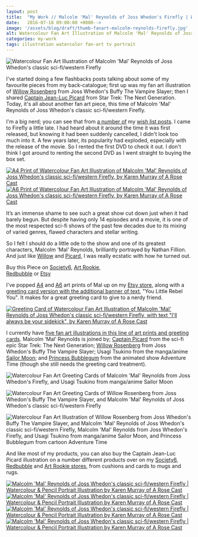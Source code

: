 ```yaml
---
layout: post
title:  "My Work // Malcolm 'Mal' Reynolds of Joss Whedon's Firefly | Watercolour &amp; Pencil Portrait Illustration"
date:   2016-07-18 09:00:00 +0000-->
image: '/assets/blog/draft/thumb-fanart-malcolm-reynolds-firefly.jpg'
alt: Watercolour Fan Art Illustration of Malcolm 'Mal' Reynolds of Joss Whedon's classic sci-fi/western Firefly
categories: my-work
tags: illustration watercolor fan-art tv portrait
---
```


![Watercolour Fan Art Illustration of Malcolm 'Mal' Reynolds of Joss Whedon's classic sci-fi/western Firefly](/assets/folio/fanart/illustration-fanart-mal-firefly.jpg "Watercolour Fan Art Illustration of Malcolm 'Mal' Reynolds of Joss Whedon's classic sci-fi/western Firefly, by @arosecast")

I've started doing a few flashbacks posts talking about some of my favourite pieces from my back-catalogue; first up was my fan art illustration of [Willow Rosenberg](/my-work/2016/05/16/fanart-willow-rosenberg-buffy.html) from Joss Whedon's Buffy The Vampire Slayer; then I shared [Captain Jean-Luc Picard](/my-work/2016/06/13/fanart-captain-picard-star-trek-tng.html) from Star Trek: The Next Generation. Today, it's all about another fan art piece, this time of Malcolm 'Mal' Reynolds of Joss Whedon's classic sci-fi/western Firefly.

I'm a big nerd; you can see that from [a number of](/wish-list/2016/04/21/6-adorable-brooches-pins-from-independent-makers.html "Wish List // 6 Adorable Brooches and Pins from Independent Makers") my [wish list posts](/wish-list/2016/02/25/6-nerdy-creations-by-independent-artists.html "Wish List // 6 Nerdy Creations by Independent Artists"). I came to Firefly a little late. I had heard about it around the time it was first released, but knowing it had been suddenly cancelled, I didn't look too much into it. A few years later, its popularity had exploded, especially with the release of the movie. So I rented the first DVD to check it out. I don't think I got around to renting the second DVD as I went straight to buying the box set.

<div class="row">
	<div class="col-md-6">
		<a href="https://www.etsy.com/listing/209540430/fan-art-malcolm-mal-reynolds-of-joss" title="A4 Print of Watercolour Fan Art Illustration of Malcolm 'Mal' Reynolds of Joss Whedon's classic sci-fi/western Firefly, by Karen Murray of A Rose Cast"><img src="/assets/blog/draft/fanart-malcolm-reynolds-firefly-a4-art-print.jpg" alt="A4 Print of Watercolour Fan Art Illustration of Malcolm 'Mal' Reynolds of Joss Whedon's classic sci-fi/western Firefly, by Karen Murray of A Rose Cast" title="A4 Print of Watercolour Fan Art Illustration of Malcolm 'Mal' Reynolds of Joss Whedon's classic sci-fi/western Firefly, by @arosecast"></a>
	</div>
	<div class="col-md-6">
		<a href="https://www.etsy.com/listing/267723374/fan-art-postcards-choose-from-picard" title="A6 Print of Watercolour Fan Art Illustration of Malcolm 'Mal' Reynolds of Joss Whedon's classic sci-fi/western Firefly, by Karen Murray of A Rose Cast"><img src="/assets/blog/draft/fanart-malcolm-reynolds-firefly-a6-art-print.jpg" alt="A6 Print of Watercolour Fan Art Illustration of Malcolm 'Mal' Reynolds of Joss Whedon's classic sci-fi/western Firefly, by Karen Murray of A Rose Cast" title="A6 Print of Watercolour Fan Art Illustration of Malcolm 'Mal' Reynolds of Joss Whedon's classic sci-fi/western Firefly, by @arosecast"></a>
	</div>
</div>

It’s an immense shame to see such a great show cut down just when it had barely begun. But despite having only 14 episodes and a movie, it is one of the most respected sci-fi shows of the past few decades due to its mixing of varied genres, flawed characters and stellar writing.

So I felt I should do a little ode to the show and one of its greatest characters, Malcolm 'Mal' Reynolds, brilliantly portrayed by Nathan Fillion. And just like [Willow](/my-work/2016/05/16/fanart-willow-rosenberg-buffy.html) and [Picard](/my-work/2016/06/13/fanart-captain-picard-star-trek-tng.html), I was really ecstatic with how he turned out.

<div class="highlight">
	Buy <span class="the">this</span> Piece <span class="the">on</span> <a href="https://society6.com/product/malcolm-mal-reynolds-of-firefly_print#1=45" title="Buy on Society6">Society6</a>, <span class="the"></span> <a href="http://artrookie.co.uk/profile_items.php?designer=ARoseCast&design=9072" title="Buy on Art Rookie">Art Rookie</a>,<br></span> <a href="http://www.redbubble.com/people/arosecast/works/21558410-watercolour-fanart-illustration-of-malcolm-mal-reynolds-from-joss-whedons-firefly?c=516778-fan-art" title="Buy on Redbubble">Redbubble</a> <span class="the">or</span> <a href="https://www.etsy.com/uk/shop/ARoseCast?ref=hdr_shop_menu&search_query=malcolm" title="Etsy">Etsy</a>
</div>

I've popped [A4](https://www.etsy.com/listing/209540430/fan-art-malcolm-mal-reynolds-of-joss "A4 art print of Watercolour Fan Art Illustration of Malcolm 'Mal' Reynolds of Joss Whedon's classic sci-fi/western Firefly, with text &quot;I'll always be your sidekick&quot;") and [A6](https://www.etsy.com/listing/267723374/fan-art-postcards-choose-from-picard "A6 art print of Watercolour Fan Art Illustration of Malcolm 'Mal' Reynolds of Joss Whedon's classic sci-fi/western Firefly, with text &quot;I'll always be your sidekick&quot;") art prints of Mal up on my [Etsy store](https://www.etsy.com/shop/ARoseCast), along with a [greeting card version with the additional banner of text](https://www.etsy.com/listing/213514369/fan-art-greeting-cards-select-who-you "Greeting Card of Watercolour Fan Art Illustration of Malcolm 'Mal' Reynolds of Joss Whedon's classic sci-fi/western Firefly, with text &quot;I'll always be your sidekick&quot;"), &quot;You Little Rebel You&quot;. It makes for a great greeting card to give to a nerdy friend. 

<div class="row">
	<div class="col-md-12">
		<a href="https://www.etsy.com/listing/213514369/fan-art-greeting-cards-select-who-you" title="Greeting Card of Watercolour Fan Art Illustration of Malcolm 'Mal' Reynolds of Joss Whedon's classic sci-fi/western Firefly, with text &quot;I'll always be your sidekick&quot;, by Karen Murray of A Rose Cast"><img src="/assets/blog/draft/fanart-malcolm-reynolds-firefly-greeting-card.jpg" alt="Greeting Card of Watercolour Fan Art Illustration of Malcolm 'Mal' Reynolds of Joss Whedon's classic sci-fi/western Firefly, with text &quot;I'll always be your sidekick&quot;, by Karen Murray of A Rose Cast" title="Greeting Card of Watercolour Fan Art Illustration of Malcolm 'Mal' Reynolds of Joss Whedon's classic sci-fi/western Firefly, with text &quot;I'll always be your sidekick&quot;, by @arosecast"></a>
	</div>
</div>

I currently have [five fan art illustrations in this line of art prints and greeting cards](https://www.etsy.com/shop/ARoseCast?ref=hdr_shop_menu&section_id=16232976). Malcolm ‘Mal’ Reynolds is joined by; [Captain Picard](https://www.etsy.com/listing/211433813/fan-art-captain-jean-luc-picard-of-the) from the sci-fi epic Star Trek: The Next Generation; [Willow Rosenberg](https://www.etsy.com/listing/210512307/fan-art-willow-rosenberg-of-joss-whedons) from Joss Whedon's Buffy The Vampire Slayer; Usagi Tsukino from the manga/anime [Sailor Moon](https://www.etsy.com/listing/208694619/fan-art-tsukino-usagi-sailor-moon-a4); and [Princess Bubblegum](https://www.etsy.com/listing/257921802/fan-art-princess-bubblegum-from) from the animated show Adventure Time (though she still needs the greeting card treatment).

![Watercolour Fan Art Greeting Cards of Malcolm 'Mal' Reynolds from Joss Whedon's Firefly, and Usagi Tsukino from manga/anime Sailor Moon](/assets/blog/2016-05/fanart-sailor-moon-mal-firefly-greeting-card.jpg "Watercolour Fan Art Greeting Cards of Malcolm 'Mal' Reynolds of Joss Whedon's classic sci-fi/western Firefly, by @arosecast")

![Watercolour Fan Art Greeting Cards of Willow Rosenberg from Joss Whedon's Buffy The Vampire Slayer, and Malcolm 'Mal' Reynolds of Joss Whedon's classic sci-fi/western Firefly](/assets/blog/2016-05/fanart-willow-buffy-picard-star-trek-tng-greeting-card.jpg "Watercolour Fan Art Greeting Cards of Willow Rosenberg from Joss Whedon's Buffy The Vampire Slayer, and Malcolm 'Mal' Reynolds of Joss Whedon's classic sci-fi/western Firefly, by @arosecast")

![Watercolour Fan Art Illustration of Willow Rosenberg from Joss Whedon's Buffy The Vampire Slayer, and Malcolm 'Mal' Reynolds of Joss Whedon's classic sci-fi/western Firefly, Malcolm 'Mal' Reynolds from Joss Whedon's Firefly, and Usagi Tsukino from manga/anime Sailor Moon, and Princess Bubblegum from cartoon Adventure Time](/assets/blog/2016-05/fanart-a6-art-prints.jpg "Watercolour Fan Art Illustration of Willow Rosenberg from Joss Whedon's Buffy The Vampire Slayer, and Malcolm 'Mal' Reynolds of Joss Whedon's classic sci-fi/western Firefly, Malcolm 'Mal' Reynolds from Joss Whedon's Firefly, and Usagi Tsukino from manga/anime Sailor Moon, and Princess Bubblegum from cartoon Adventure Time, by @arosecast")

And like most of my products, you can also buy the Captain Jean-Luc Picard illustration on a number different products over on my [Society6](https://society6.com/product/malcolm-mal-reynolds-of-firefly_print#1=45), [Redbubble](http://www.redbubble.com/people/arosecast/works/21558410-watercolour-fanart-illustration-of-malcolm-mal-reynolds-from-joss-whedons-firefly?c=516778-fan-art) and [Art Rookie stores](http://artrookie.co.uk/profile_items.php?designer=ARoseCast&design=9072), from cushions and cards to mugs and rugs.

<div class="row">
	<div class="col-md-6">
		<a href="https://society6.com/product/malcolm-mal-reynolds-of-firefly_print#1=45" title="Buy Watercolour Fan Art Illustration of Malcolm 'Mal' Reynolds of Joss Whedon's classic sci-fi/western Firefly as a range of products on my Society6 Store"><img src="/assets/blog/draft/society6-malcolm-reynolds-firefly-mug.jpg" alt="Malcolm 'Mal' Reynolds of Joss Whedon's classic sci-fi/western Firefly | Watercolour &amp; Pencil Portrait Illustration by Karen Murray of A Rose Cast" title="Mug of Malcolm 'Mal' Reynolds of Joss Whedon's classic sci-fi/western Firefly | Watercolour &amp; Pencil Portrait Illustration by @arosecast"></a>
	</div>
	<div class="col-md-6">
		<a href="https://society6.com/product/malcolm-mal-reynolds-of-firefly_print#1=45" title="Buy Watercolour Fan Art Illustration of Malcolm 'Mal' Reynolds of Joss Whedon's classic sci-fi/western Firefly as a range of products on my Society6 Store"><img src="/assets/blog/draft/society6-malcolm-reynolds-firefly-phone-skins.jpg" alt="Malcolm 'Mal' Reynolds of Joss Whedon's classic sci-fi/western Firefly | Watercolour &amp; Pencil Portrait Illustration by Karen Murray of A Rose Cast" title="iPhone Skin of Malcolm 'Mal' Reynolds of Joss Whedon's classic sci-fi/western Firefly | Watercolour &amp; Pencil Portrait Illustration by @arosecast"></a>
	</div>
</div>

<div class="row">
	<div class="col-md-6">
		<a href="http://www.redbubble.com/people/arosecast/works/21558410-watercolour-fanart-illustration-of-malcolm-mal-reynolds-from-joss-whedons-firefly?c=516778-fan-art" title="Buy Watercolour Fan Art Illustration of Malcolm 'Mal' Reynolds of Joss Whedon's classic sci-fi/western Firefly as a range of products on my Redbubble Store"><img src="/assets/blog/draft/redbubble-malcolm-reynolds-firefly-journal.jpg" alt="Malcolm 'Mal' Reynolds of Joss Whedon's classic sci-fi/western Firefly | Watercolour &amp; Pencil Portrait Illustration by Karen Murray of A Rose Cast" title="Hardback Journal of Malcolm 'Mal' Reynolds of Joss Whedon's classic sci-fi/western Firefly | Watercolour &amp; Pencil Portrait Illustration by @arosecast"></a>
	</div>
	<div class="col-md-6">
		<a href="http://www.redbubble.com/people/arosecast/works/21558410-watercolour-fanart-illustration-of-malcolm-mal-reynolds-from-joss-whedons-firefly?c=516778-fan-art" title="Buy Watercolour Fan Art Illustration of Malcolm 'Mal' Reynolds of Joss Whedon's classic sci-fi/western Firefly as a range of products on my Redbubble Store"><img src="/assets/blog/draft/redbubble-malcolm-reynolds-firefly-pillow.jpg" alt="Malcolm 'Mal' Reynolds of Joss Whedon's classic sci-fi/western Firefly | Watercolour &amp; Pencil Portrait Illustration by Karen Murray of A Rose Cast" title="Pillow Bag of Malcolm 'Mal' Reynolds of Joss Whedon's classic sci-fi/western Firefly | Watercolour &amp; Pencil Portrait Illustration by @arosecast"></a>
	</div>
</div>

<div style="display: none;">
	<img src="/assets/blog/2016-05/fan-art-greeting-cards.jpg" alt="Fan art greeting cards, available on Etsy. Choose from Willow Rosenberg, from Joss Whedon's supernatural TV series Buffy The Vampire Slayer; Malcolm ‘Mal’ Reynolds fromm the short-lived sci-fi/western classic Firefly; Captain Jean-Luc Picard from the epic Star Trek: The Next Generation; and Usagi Tsukino from the manga/anime Sailor Moon" title="Fan art greeting cards by @arosecast, available on Etsy. Choose from Willow Rosenberg, from Joss Whedon's supernatural TV series Buffy The Vampire Slayer; Malcolm ‘Mal’ Reynolds fromm the short-lived sci-fi/western classic Firefly; Captain Jean-Luc Picard from the epic Star Trek: The Next Generation; and Usagi Tsukino from the manga/anime Sailor Moon">
</div>